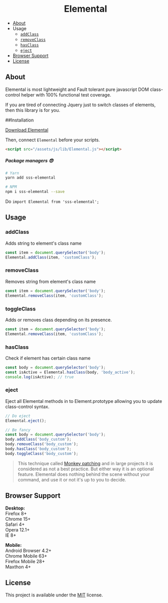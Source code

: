 <h1 align="center">Elemental</h1>

- [About](#about)
- Usage
  - [`addClass`](#addclass)
  - [`removeClass`](#removeclass) 
  - [`hasClass`](#hasclass)
  - [`eject`](#eject)
- [Browser Support](#browser-support)
- [License](#license)

## About
Elemental is most lightweight and Fault tolerant pure javascript DOM class-control helper with 100% functional test coverage.

If you are tired of connecting Jquery just to switch classes of elements, then this library is for you. 

##Installation

<a target="_blank" href="https://raw.githubusercontent.com/Natteke/SmokinSexySoftware/master/packages/Elemental/dist/Elemental.js">Download Elemental</a>

Then, connect `Elemental` before your scripts.

```html
<script src="/assets/js/lib/Elemental.js"></script>
```
 
##### Package managers 😎

```sh
# Yarn
yarn add sss-elemental

# NPM
npm i sss-elemental --save
```
Do `import Elemental from 'sss-elemental';`

## Usage
### addClass

Adds string to element's class name

```Javascript
const item = document.querySelector('body');
Elemental.addClass(item, 'customClass');
```
### removeClass

Removes string from element's class name

```Javascript
const item = document.querySelector('body');
Elemental.removeClass(item, 'customClass');
```

### toggleClass

Adds or removes class depending on its presence.

```Javascript
const item = document.querySelector('body');
Elemental.removeClass(item, 'customClass');
```
### hasClass

Check if element has certain class name

```Javascript
const body = document.querySelector('body');
const isActive = Elemental.hasClass(body, 'body_active');
console.log(isActive); // true
```

### eject

Eject all Elemental methods in to Element.prototype allowing you to update class-control syntax.

```Javascript
// Do eject 
Elemental.eject();

// Be fancy
const body = document.querySelector('body');
body.addClass('body_custom');
body.removeClass('body_custom');
body.hasClass('body_custom');
body.toggleClass('body_custom');
```
> This technique called [Monkey patching](https://ru.wikipedia.org/wiki/Monkey_patch) and in large projects it is considered as not a best practice.
But either way it is an optional feature. Elemental does nothing behind the scene without your command, and use it or not it's up to you to decide.

## Browser Support
**Desktop:**  
Firefox 8+  
Chrome 15+   
Safari 4+  
Opera 12.1+   
IE 8+  

**Mobile:**  
Android Browser 4.2+  
Chrome Mobile 63+  
Firefox Mobile 28+   
Maxthon 4+
 
## License 
This project is available under the [MIT](https://opensource.org/licenses/mit-license.php) license.